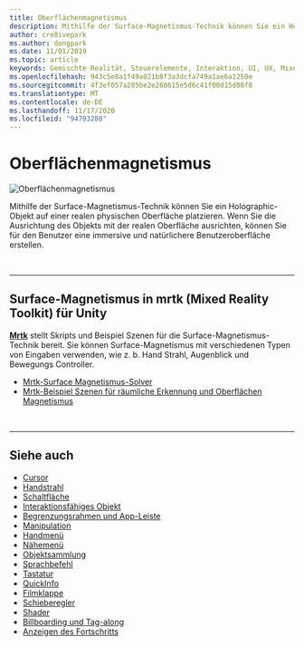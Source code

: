 ```yaml
---
title: Oberflächenmagnetismus
description: Mithilfe der Surface-Magnetismus-Technik können Sie ein Holographic-Objekt auf einer realen physischen Oberfläche platzieren.
author: cre8ivepark
ms.author: dongpark
ms.date: 11/01/2019
ms.topic: article
keywords: Gemischte Realität, Steuerelemente, Interaktion, UI, UX, Mixed Reality-Headset, Windows Mixed Reality-Headset, Virtual Reality-Headset, hololens, mrtk, Mixed Reality Toolkit, Surface Magnetismus
ms.openlocfilehash: 943c5e8a1f49a021b8f3a3dcfa749a1ae6a1250e
ms.sourcegitcommit: 4f3ef057a285be2e260615e5d6c41f00d15d08f8
ms.translationtype: MT
ms.contentlocale: de-DE
ms.lasthandoff: 11/17/2020
ms.locfileid: "94703280"
---
```

# <a name="surface-magnetism"></a>Oberflächenmagnetismus

![Oberflächenmagnetismus](images/MRTK_SurfaceMagnetism.gif)

Mithilfe der Surface-Magnetismus-Technik können Sie ein Holographic-Objekt auf einer realen physischen Oberfläche platzieren. Wenn Sie die Ausrichtung des Objekts mit der realen Oberfläche ausrichten, können Sie für den Benutzer eine immersive und natürlichere Benutzeroberfläche erstellen.

<br>

---

## <a name="surface-magnetism-in-mrtk-mixed-reality-toolkit-for-unity"></a>Surface-Magnetismus in mrtk (Mixed Reality Toolkit) für Unity
**[Mrtk](https://github.com/Microsoft/MixedRealityToolkit-Unity)** stellt Skripts und Beispiel Szenen für die Surface-Magnetismus-Technik bereit. Sie können Surface-Magnetismus mit verschiedenen Typen von Eingaben verwenden, wie z. b. Hand Strahl, Augenblick und Bewegungs Controller.

* [Mrtk-Surface Magnetismus-Solver](https://microsoft.github.io/MixedRealityToolkit-Unity/Documentation/README_Solver.html#surfacemagnetism)
* [Mrtk-Beispiel Szenen für räumliche Erkennung und Oberflächen Magnetismus](https://github.com/microsoft/MixedRealityToolkit-Unity/blob/mrtk_development/Assets/MRTK/Examples/Demos/Solvers/Scenes/SurfaceMagnetismSpatialAwarenessExample.unity)


<br>

---

## <a name="see-also"></a>Siehe auch

* [Cursor](cursors.md)
* [Handstrahl](point-and-commit.md)
* [Schaltfläche](button.md)
* [Interaktionsfähiges Objekt](interactable-object.md)
* [Begrenzungsrahmen und App-Leiste](app-bar-and-bounding-box.md)
* [Manipulation](direct-manipulation.md)
* [Handmenü](hand-menu.md)
* [Nähemenü](near-menu.md)
* [Objektsammlung](object-collection.md)
* [Sprachbefehl](voice-input.md)
* [Tastatur](keyboard.md)
* [QuickInfo](tooltip.md)
* [Filmklappe](slate.md)
* [Schieberegler](slider.md)
* [Shader](shader.md)
* [Billboarding und Tag-along](billboarding-and-tag-along.md)
* [Anzeigen des Fortschritts](progress.md)
